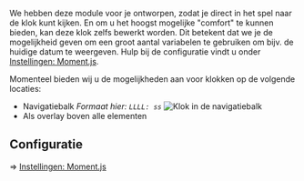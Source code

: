 We hebben deze module voor je ontworpen, zodat je direct in het spel naar de klok kunt kijken.
En om u het hoogst mogelijke "comfort" te kunnen bieden, kan deze klok zelfs bewerkt worden.
Dit betekent dat we je de mogelijkheid geven om een ​​groot aantal variabelen te gebruiken om bijv. de huidige datum te weergeven.
Hulp bij de configuratie vindt u onder [Instellingen: Moment.js](/settings.md#moment-js).

Momenteel bieden wij u de mogelijkheden aan voor klokken op de volgende locaties:
* Navigatiebalk *Formaat hier: `LLLL: ss`*  ![Klok in de navigatiebalk](./navbar.png)
* Als overlay boven alle elementen

## Configuratie

=> [Instellingen: Moment.js](/settings.md#moment-js)

